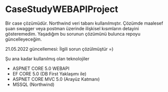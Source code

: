 # CaseStudyWEBAPIProject

Bir case çözümüdür. Northwind veri tabanı kullanılmıştır. Çözümde maalesef şuan swagger veya postman üzerinde ilişkisel kısımların detayini gösteremedim. 
Yaşadığım bu sorunun çözümünü bulunca repoyu güncelleyeceğim.

21.05.2022 güncellemesi: İlgili sorun çözülmüştür =)


Şu ana kadar kullanılmış olan teknolojiler

* ASPNET CORE 5.0 WEBAPI
* EF CORE 5.0 (DB First Yaklaşımı ile)
* ASPNET CORE MVC 5.0 (Arayüz Katmanı)
* MSSQL (Northwind)
